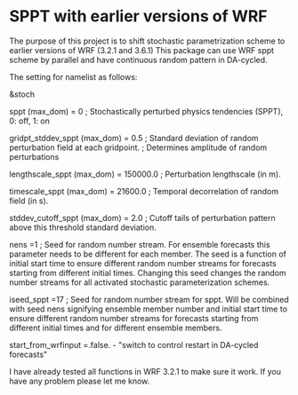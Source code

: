 # SPPT with earlier versions of WRF

The purpose of this project is to shift stochastic parametrization scheme to earlier versions of WRF (3.2.1 and 3.6.1)
This package can use WRF sppt scheme by parallel and have continuous random pattern in DA-cycled.

The setting for namelist as follows:

&stoch

sppt (max_dom)                 = 0        ; Stochastically perturbed physics tendencies (SPPT), 0: off, 1: on

gridpt_stddev_sppt (max_dom)   = 0.5      ; Standard deviation of random perturbation field at each gridpoint. ; Determines amplitude of random perturbations

lengthscale_sppt (max_dom)     = 150000.0 ; Perturbation lengthscale (in m).

timescale_sppt (max_dom)       = 21600.0  ; Temporal decorrelation of random field (in s).

stddev_cutoff_sppt (max_dom)   = 2.0   ; Cutoff tails of perturbation pattern above this threshold standard deviation.

nens                          =1        ; Seed for random number stream. For ensemble forecasts this parameter needs to be different for each member. The seed is a function of initial start time to ensure different random number streams for forecasts starting from different initial times. Changing this seed changes the random number streams for all activated stochastic parameterization schemes.

iseed_sppt                   =17 ; Seed for random number stream for sppt. Will be combined with seed nens signifying ensemble member number and initial start time to ensure different random number streams for forecasts starting from different initial times and for different ensemble members.

start_from_wrfinput                   =.false.   - "switch to control restart in DA-cycled forecasts"

I have already tested all functions in WRF 3.2.1 to make sure it work. If you have any problem please let me know.
